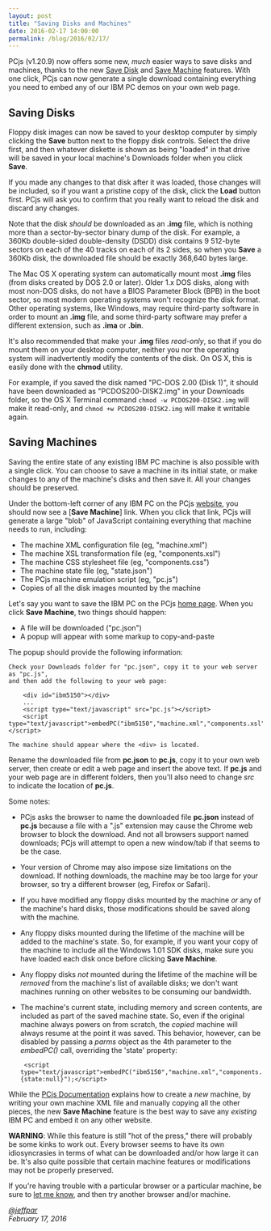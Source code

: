 ```yaml
---
layout: post
title: "Saving Disks and Machines"
date: 2016-02-17 14:00:00
permalink: /blog/2016/02/17/
---
```


PCjs (v1.20.9) now offers some new, *much* easier ways to save disks and machines, thanks to the new
[Save Disk](/blog/2016/02/17/#saving-disks) and [Save Machine](/blog/2016/02/17/#saving-machines) features.
With one click, PCjs can now generate a single download containing everything you need to embed any of our
IBM PC demos on your own web page.

Saving Disks
---

Floppy disk images can now be saved to your desktop computer by simply clicking the **Save** button next
to the floppy disk controls.  Select the drive first, and then whatever diskette is shown as being "loaded"
in that drive will be saved in your local machine's Downloads folder when you click **Save**.

If you made any changes to that disk after it was loaded, those changes will be included, so if you want a pristine
copy of the disk, click the **Load** button first.  PCjs will ask you to confirm that you really want to reload the
disk and discard any changes.

Note that the disk *should* be downloaded as an **.img** file, which is nothing more than a sector-by-sector binary
dump of the disk.  For example, a 360Kb double-sided double-density (DSDD) disk contains 9 512-byte sectors on each
of the 40 tracks on each of its 2 sides, so when you **Save** a 360Kb disk, the downloaded file should be exactly
368,640 bytes large.

The Mac OS X operating system can automatically mount most **.img** files (from disks created by DOS 2.0 or later).
Older 1.x DOS disks, along with most non-DOS disks, do not have a BIOS Parameter Block (BPB) in the boot sector, so
most modern operating systems won't recognize the disk format.  Other operating systems, like Windows, may require
third-party software in order to mount an **.img** file, and some third-party software may prefer a different extension,
such as **.ima** or **.bin**.

It's also recommended that make your **.img** files *read-only*, so that if you do mount them on your desktop
computer, neither you nor the operating system will inadvertently modify the contents of the disk.  On OS X, this is
easily done with the **chmod** utility.

For example, if you saved the disk named "PC-DOS 2.00 (Disk 1)", it should have been downloaded as "PCDOS200-DISK2.img"
in your Downloads folder, so the OS X Terminal command `chmod -w PCDOS200-DISK2.img` will make it read-only, and
`chmod +w PCDOS200-DISK2.img` will make it writable again.

Saving Machines
---

Saving the entire state of any existing IBM PC machine is also possible with a single click.  You can choose to save
a machine in its initial state, or make changes to any of the machine's disks and then save it.  All your changes should
be preserved.

Under the bottom-left corner of any IBM PC on the PCjs [website](/), you should now see a
[**Save Machine**] link.  When you click that link, PCjs will generate a large "blob" of JavaScript containing
everything that machine needs to run, including:

 * The machine XML configuration file (eg, "machine.xml")
 * The machine XSL transformation file (eg, "components.xsl")
 * The machine CSS stylesheet file (eg, "components.css")
 * The machine state file (eg, "state.json")
 * The PCjs machine emulation script (eg, "pc.js")
 * Copies of all the disk images mounted by the machine

Let's say you want to save the IBM PC on the PCjs [home page](/).  When you click **Save Machine**, two things should
happen:

 * A file will be downloaded ("pc.json")
 * A popup will appear with some markup to copy-and-paste

The popup should provide the following information:

	Check your Downloads folder for "pc.json", copy it to your web server as "pc.js",
	and then add the following to your web page:

		<div id="ibm5150"></div>
		...
		<script type="text/javascript" src="pc.js"></script>
		<script type="text/javascript">embedPC("ibm5150","machine.xml","components.xsl");</script>
	
	The machine should appear where the <div> is located.

Rename the downloaded file from **pc.json** to **pc.js**, copy it to your own web server, then create or edit
a web page and insert the above text.  If **pc.js** and your web page are in different folders, then you'll also
need to change *src* to indicate the location of **pc.js**.

Some notes:

 * PCjs asks the browser to name the downloaded file **pc.json** instead of **pc.js** because a file with a ".js"
 extension may cause the Chrome web browser to block the download.  And not all browsers support named downloads;
 PCjs will attempt to open a new window/tab if that seems to be the case.
 
 * Your version of Chrome may also impose size limitations on the download.  If nothing downloads, the machine may
 be too large for your browser, so try a different browser (eg, Firefox or Safari).

 * If you have modified any floppy disks mounted by the machine *or* any of the machine's hard disks, those
 modifications should be saved along with the machine.
 
 * Any floppy disks mounted during the lifetime of the machine will be added to the machine's state.  So, for example,
 if you want your copy of the machine to include all the Windows 1.01 SDK disks, make sure you have loaded each disk
 once before clicking **Save Machine**.
 
 * Any floppy disks *not* mounted during the lifetime of the machine will be *removed* from the machine's list of
 available disks; we don't want machines running on other websites to be consuming our bandwidth.

 * The machine's current state, including memory and screen contents, are included as part of the saved
 machine state.  So, even if the original machine always powers on from scratch, the *copied* machine will always
 resume at the point it was saved.  This behavior, however, can be disabled by passing a *parms* object as the
 4th parameter to the *embedPC()* call, overriding the 'state' property:
 
		<script type="text/javascript">embedPC("ibm5150","machine.xml","components.xsl","{state:null}");</script>

While the [PCjs Documentation](/docs/pcjs/) explains how to create a *new* machine, by writing your own machine
XML file and manually copying all the other pieces, the new **Save Machine** feature is the best way to save
any *existing* IBM PC and embed it on any other website.

**WARNING**: While this feature is still "hot of the press," there will probably be some kinks to work out.  Every
browser seems to have its own idiosyncrasies in terms of what can be downloaded and/or how large it can be.  It's
also quite possible that certain machine features or modifications may not be properly preserved.

If you're having trouble with a particular browser or a particular machine, be sure to
[let me know](mailto:Jeff@pcjs.org), and then try another browser and/or machine.

*[@jeffpar](http://twitter.com/jeffpar)*  
*February 17, 2016*
